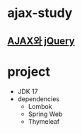 # ajax-study
<a href="https://velog.io/@hajju/AJAXAsynchronous-JavaScript-And-XML%EC%99%80-jQuery">AJAX와 jQuery</a>
---

# project
- JDK 17
- dependencies
  - Lombok
  - Spring Web
  - Thymeleaf
